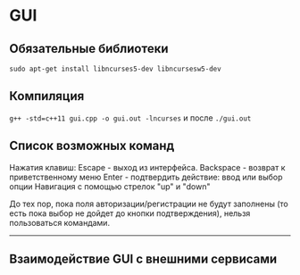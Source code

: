 # GUI

## Обязательные библиотеки

`sudo apt-get install libncurses5-dev libncursesw5-dev`

## Компиляция

`g++ -std=c++11 gui.cpp -o gui.out -lncurses` и после `./gui.out`

## Список возможных команд

Нажатия клавиш:
Escape - выход из интерфейса.
Backspace - возврат к приветственному меню
Enter - подтвердить действие: ввод или выбор опции
Навигация с помощью стрелок "up" и "down"

До тех пор, пока поля авторизации/регистрации не будут заполнены (то есть пока выбор не дойдет до кнопки подтверждения), нельзя пользоваться командами.

---

## Взаимодействие GUI с внешними сервисами

